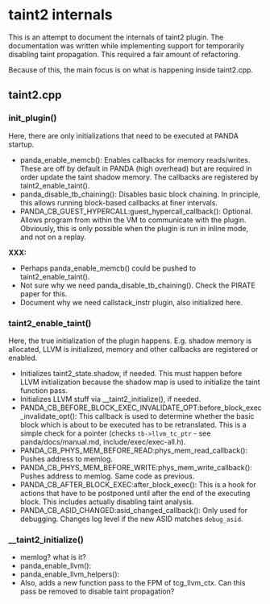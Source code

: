 # taint2 internals

This is an attempt to document the internals of taint2 plugin.
The documentation was written while implementing support for temporarily
disabling taint propagation. This required a fair amount of refactoring.

Because of this, the main focus is on what is happening inside taint2.cpp.

## taint2.cpp

### init\_plugin()

Here, there are only initializations that need to be executed at PANDA
startup.

  * panda\_enable\_memcb(): Enables callbacks for memory reads/writes.
    These are off by default in PANDA (high overhead) but are required
    in order update the taint shadow memory.
    The callbacks are registered by taint2\_enable\_taint().
  * panda\_disable\_tb\_chaining(): Disables basic block chaining.
    In principle, this allows running block-based callbacks at finer
    intervals.
  * PANDA\_CB\_GUEST\_HYPERCALL:guest\_hypercall\_callback():
    Optional. Allows program from within the VM to communicate
    with the plugin. Obviously, this is only possible when the
    plugin is run in inline mode, and not on a replay.

**XXX:**
  * Perhaps panda\_enable\_memcb() could be pushed to taint2\_enable\_taint().
  * Not sure why we need panda\_disable\_tb\_chaining(). Check the PIRATE paper for this.
  * Document why we need callstack\_instr plugin, also initialized here.

### taint2\_enable\_taint()

Here, the true initialization of the plugin happens. E.g. shadow memory is
allocated, LLVM is initialized, memory and other callbacks are registered or
enabled.

  * Initializes taint2\_state.shadow, if needed.
    This must happen before LLVM initialization because the shadow map is used
    to initialize the taint function pass.
  * Initializes LLVM stuff via \_\_taint2\_initialize(), if needed.
  * PANDA\_CB\_BEFORE\_BLOCK\_EXEC\_INVALIDATE\_OPT:before\_block\_exec\_invalidate\_opt():
    This callback is used to determine whether the basic block which is about
    to be executed has to be retranslated. This is a simple check for a pointer
    (checks `tb->llvm_tc_ptr` - see panda/docs/manual.md, include/exec/exec-all.h).
  * PANDA\_CB\_PHYS\_MEM\_BEFORE\_READ:phys\_mem\_read\_callback():
    Pushes address to memlog.
  * PANDA\_CB\_PHYS\_MEM\_BEFORE\_WRITE:phys\_mem\_write\_callback():
    Pushes address to memlog. Same code as previous.
  * PANDA\_CB\_AFTER\_BLOCK\_EXEC:after\_block\_exec():
    This is a hook for actions that have to be postponed until after the end
    of the executing block. This includes actually disabling taint analysis.
  * PANDA\_CB\_ASID\_CHANGED:asid\_changed\_callback():
    Only used for debugging. Changes log level if the new ASID matches `debug_asid`.

### \_\_taint2\_initialize()

  * memlog? what is it?
  * panda\_enable\_llvm():
  * panda\_enable\_llvm\_helpers():
  * Also, adds a new function pass to the FPM of tcg\_llvm\_ctx.
    Can this pass be removed to disable taint propagation?


<!-- Use this in vim to escape underscores:
s/\([^\\]\)\_/\1\\_/g
-->
